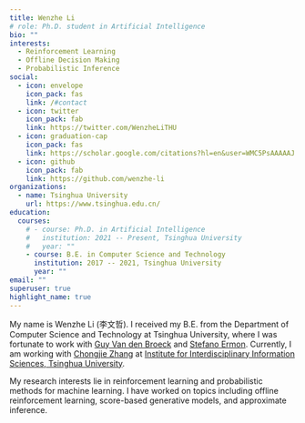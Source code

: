 ```yaml
---
title: Wenzhe Li
# role: Ph.D. student in Artificial Intelligence
bio: ""
interests:
  - Reinforcement Learning
  - Offline Decision Making
  - Probabilistic Inference
social:
  - icon: envelope
    icon_pack: fas
    link: /#contact
  - icon: twitter
    icon_pack: fab
    link: https://twitter.com/WenzheLiTHU
  - icon: graduation-cap
    icon_pack: fas
    link: https://scholar.google.com/citations?hl=en&user=WMC5PsAAAAAJ
  - icon: github
    icon_pack: fab
    link: https://github.com/wenzhe-li
organizations:
  - name: Tsinghua University
    url: https://www.tsinghua.edu.cn/
education:
  courses:
    # - course: Ph.D. in Artificial Intelligence
    #   institution: 2021 -- Present, Tsinghua University
    #   year: ""
    - course: B.E. in Computer Science and Technology
      institution: 2017 -- 2021, Tsinghua University
      year: ""
email: ""
superuser: true
highlight_name: true
---
```

<!-- My name is Wenzhe Li (李文哲). I am a first year Ph.D. student in Computer Science at [Institute for Interdisciplinary Information Sciences, Tsinghua University](https://iiis.tsinghua.edu.cn/en/about/). My advisor is [Chongjie Zhang](http://people.iiis.tsinghua.edu.cn/~zhang/).

My research interests lie in reinforcement learning and probabilistic methods for machine learning. I have worked on topics including offline reinforcement learning, score-based generative models, and approximate inference.

I received my B.E. from the Department of Computer Science and Technology at Tsinghua University, where I was fortunate to work with [Jun Zhu](https://ml.cs.tsinghua.edu.cn/~jun/index.shtml), [Guy van den Broeck](https://web.cs.ucla.edu/~guyvdb/) and [Stefano Ermon](https://cs.stanford.edu/~ermon/). -->

My name is Wenzhe Li (李文哲). I received my B.E. from the Department of Computer Science and Technology at Tsinghua University, where I was fortunate to work with [Guy Van den Broeck](https://web.cs.ucla.edu/~guyvdb/) and [Stefano Ermon](https://cs.stanford.edu/~ermon/). Currently, I am working with [Chongjie Zhang](http://people.iiis.tsinghua.edu.cn/~zhang/) at [Institute for Interdisciplinary Information Sciences, Tsinghua University](https://iiis.tsinghua.edu.cn/en/about/).

My research interests lie in reinforcement learning and probabilistic methods for machine learning. I have worked on topics including offline reinforcement learning, score-based generative models, and approximate inference.



